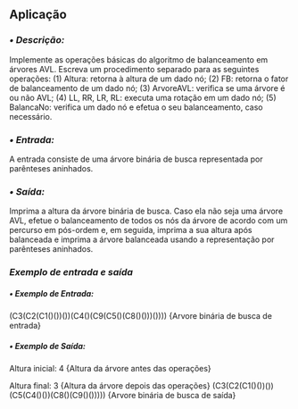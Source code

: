 ## Aplicação

### *• Descrição:*
Implemente as operações básicas do algoritmo de balanceamento em árvores AVL. Escreva um procedimento separado para as 
seguintes operações: (1) Altura: retorna à altura de um dado nó; (2) FB: retorna o fator de balanceamento de um dado nó; 
(3) ArvoreAVL: verifica se uma árvore é ou não AVL; (4) LL, RR, LR, RL: executa uma rotação em um dado nó; (5) BalancaNo: 
verifica um dado nó e efetua o seu balanceamento, caso necessário.

### *• Entrada:*
A entrada consiste de uma árvore binária de busca representada por parênteses aninhados.

### *• Saída:*
Imprima a altura da árvore binária de busca. Caso ela não seja uma árvore AVL, efetue o balanceamento de todos os nós da 
árvore de acordo com um percurso em pós-ordem e, em seguida, imprima a sua altura após balanceada e imprima a árvore 
balanceada usando a representação por parênteses aninhados.

### *Exemplo de entrada e saída*

##### • Exemplo de Entrada:

(C3(C2(C1()())())(C4()(C9(C5()(C8()()))())))   {Arvore binária de busca de entrada}

##### • Exemplo de Saída:

Altura inicial: 4                              {Altura da árvore antes das operações}

Altura final: 3                                {Altura da árvore depois das operações}
(C3(C2(C1()())())(C5(C4()())(C8()(C9()()))))   {Arvore binária de busca de saída}